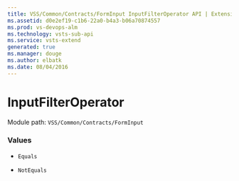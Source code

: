 ```yaml
---
title: VSS/Common/Contracts/FormInput InputFilterOperator API | Extensions for Visual Studio Team Services
ms.assetid: d0e2ef19-c1b6-22a0-b4a3-b06a70874557
ms.prod: vs-devops-alm
ms.technology: vsts-sub-api
ms.service: vsts-extend
generated: true
ms.manager: douge
ms.author: elbatk
ms.date: 08/04/2016
---
```


# InputFilterOperator

Module path: `VSS/Common/Contracts/FormInput`

### Values

* `Equals` 

* `NotEquals` 

